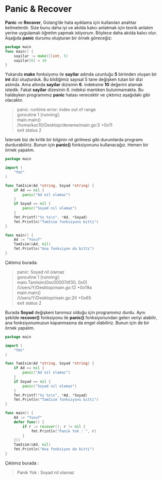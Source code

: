# Panic & Recover

**Panic** ve **Recover**, Golang’de hata ayıklama için kullanılan anahtar kelimelerdir. Size bunu daha iyi ve akılda kalıcı anlatmak için teorik anlatım yerine uygulamalı öğretim yapmak istiyorum. Böylece daha akılda kalıcı olur.\
Aşağıda **panic** durumu oluşturan bir örnek göreceğiz:

```go
package main
func main() {
    sayilar := make([]int, 5)
    sayilar[6] = 10
}
```

Yukarıda **make** fonksiyonu ile **sayilar** adında uzunluğu **5** birimden oluşan bir **int** dizi oluşturduk. Bu bildiğimiz sayısal 5 tane değişken tutan bir dizi aslında. Ama altında **sayilar** dizisinin **6**. indeksine **10** değerini atamak istedik. Fakat **sayilar** dizesinin 6. indeksi mantıken bulunmamakta. Bu haldeyken programımız **panic** hatası verecektir ve çıktımız aşağıdaki gibi olacaktır.

> panic: runtime error: index out of range\
> goroutine 1 \[running]:\
> main.main()\
> /home/ksc10/Desktop/deneme/main.go:5 +0x11\
> exit status 2

İstersek biz de kritik bir bilginin nil girilmesi gibi durumlarda programı durdurabiliriz. Bunun için **panic()** fonksiyonunu kullanacağız. Hemen bir örnek yapalım.

```go
package main

import (
    "fmt"
)

func TamIsim(Ad *string, Soyad *string) {
    if Ad == nil {
        panic("Ad nil olamaz")
    }
    if Soyad == nil {
        panic("Soyad nil olamaz")
    }
    fmt.Printf("%s %s\n", *Ad, *Soyad)
    fmt.Println("TamIsim fonksiyonu bitti")
}

func main() {
    Ad := "Yusuf"
    TamIsim(&Ad, nil)
    fmt.Println("Ana fonksiyon da bitti")
}
```

Çıktımız burada:

> panic: Soyad nil olamaz\
> goroutine 1 \[running]:\
> main.TamIsim(0xc00007df30, 0x0)\
> /Users/Y/Desktop/main.go:12 +0x19a\
> main.main()\
> /Users/Y/Desktop/main.go:20 +0x65\
> exit status 2

Burada **Soyad** değişkeni tanımsız olduğu için programımız durdu. Aynı şekilde **recover()** fonksiyonu ile **panic()** fonksiyonundan gelen veriyi alabilir, ana fonksiyonumuzun kapanmasına da engel olabiliriz. Bunun için de bir örnek yapalım.

```go
package main

import (
    "fmt"
)

func TamIsim(Ad *string, Soyad *string) {
    if Ad == nil {
        panic("Ad nil olamaz")
    }
    if Soyad == nil {
        panic("Soyad nil olamaz")
    }
    fmt.Printf("%s %s\n", *Ad, *Soyad)
    fmt.Println("TamIsim fonksiyonu bitti")
}

func main() {
    Ad := "Yusuf"
    defer func() {
        if r := recover(); r != nil {
            fmt.Println("Panik Yok : ", r)
        }
    }()
    TamIsim(&Ad, nil)
    fmt.Println("Ana fonksiyon da bitti")
}
```

Çıktımız burada :

> Panik Yok : Soyad nil olamaz
